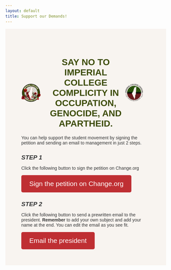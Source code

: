 ```yaml
---
layout: default
title: Support our Demands!
---
```


<style>
  .container {
    text-align: left;
    padding: 50px;
    background-color: #f8f4f0;
    max-width: 100%;
  }

  h1 {
    font-family: 'Open Sauce One', 'Arial', sans-serif;
    font-size: 2em;
    margin-bottom: 20px;
    display: flex;
    justify-content: center;
    align-items: center;
    align-text: center;
    color: #3d4c06;
    text-transform: uppercase;
  }

  h1 img {
    max-width: 15%; /* Adjust the height as needed */
    margin-right: 20px;
    margin-right: 20px;
  }

  h2 {
    font-family: aileron, 'Arial', sans-serif;
    font-size: 2vw;
    margin-bottom: 10px;
    color: #333;
    text-transform: uppercase;
  }

  p {
    font-family: 'Open Sauce One', sans-serif;
    color: #333;
    font-size: 1em;
  }

  .flex-container {
    display: flex;
    flex-wrap: wrap;
    justify-content: space-between;
    align-items: center;
  }

  .flex-container > div, .flex-container > a {
    flex: 1;
    margin: 10px;
  }

  .button {
    display: inline-block;
    padding: 15px 25px;
    font-size: 1.5em;
    font-family: 'Arial', sans-serif;
    color: #fff;
    /* width: 300px; */
    align: center;
    background-color: #bf2f33;
    border: none;
    border-radius: 5px;
    text-decoration: none;
    cursor: pointer;
    transition: background-color 0.3s ease;
  }

  .button:hover {
    background-color: #8e1f1d;
  }

  @import url('https://fonts.cdnfonts.com/css/open-sauce-one');

  @media (max-width: 800px) {
    h1 {
      font-size: 1em;
    }

    h1 img {
      max-width: 10%;
    }

    .button {
      font-size: 1.2em;
      padding: 10px 20px;
    }

    p {
      font
    }
  }
</style>

<div class="container">
  <h1 style="text-align: center;">
    <img src="./logo.png" alt="LZ Logo">
    Say no to Imperial College complicity in occupation, genocide, and apartheid.
    <img src="./logo-afp.png" alt="AFP Logo">
  </h1>
  <p>You can help support the student movement by signing the petition and sending an email to management in just 2 steps.</p>
  
  <div>
    <h2><em>STEP 1</em></h2>
    <div>
      <p>Click the following button to sign the petition on Change.org</p>
      <a href="https://www.change.org/p/cut-ties-with-israel-at-imperial-college-london-divest-from-genocide" target="_blank" class="button">
        Sign the petition on Change.org
      </a>
    </div>
    <h2><em>STEP 2</em></h2>
    <div>
      <p>Click the following button to send a prewritten email to the president. <b>Remember</b> to add your own subject and add your name at the end. You can edit the email as you see fit.</p>
      <a href="mailto:president@imperial.ac.uk?body=Dear%20Professor%20Brady%2C%0A%0ASince%20the%207th%20October%2C%20Israel%20has%20killed%20over%2040%2C000%20Palestinians%20and%20destroyed%20every%20single%20university%20in%20Gaza.%20These%20crimes%20are%20committed%20using%20funding%20and%20technology%20from%20the%20UK%2C%20the%20US%2C%20and%20their%20allies.%20In%20addition%20to%20these%20governments%2C%20private%20companies%20are%20complicit%20by%20providing%20services%20and%20technology%20to%20the%20military%20and%20state%20which%20is%20used%20to%20enact%20these%20atrocities.%0A%0AImperial%20College%2C%20like%20other%20universities%20in%20the%20UK%20and%20worldwide%2C%20is%20complicit%20in%20Israel%27s%20occupation%20of%20the%20Palestinian%20land%20and%20people.%20This%20occupation%20and%20systemic%20apartheid%20has%20culminated%20in%20what%20has%20now%20been%20described%20by%20the%20UN%20as%20a%20plausible%20genocide.%0A%0AAs%20a%20member%20of%20the%20Imperial%20community%2C%20I%20support%20the%20following%20demands%20made%20by%20the%20student%20body%3A%0A%0A-%20Imperial%20should%20cut%20industry%20and%20research%20ties%20with%20companies%20such%20as%20Caterpillar%20Inc.%20and%20BAE%20Systems%2C%20which%20are%20complicit%20in%20the%20war%20crimes%20against%20Palestine.%0A-%20Imperial%20should%20disclose%20all%20investments%20and%20divest%20from%20companies%20which%20support%20the%20occupation%20of%20Palestine.%0A-%20Explicit%20condemnation%20of%20Israel%27s%20actions%20and%20of%20students%20and%20staff%20who%20express%20support%20for%20such%20atrocities.%0A-%20Imperial%20should%20provide%20support%20to%20Palestinian%20students%20through%20scholarships%2C%20establishing%20links%20with%20Palestinian%20universities%2C%20and%20supporting%20the%20rebuilding%20of%20the%20Gazan%20higher%20education%20sector.%20Every%20single%20university%20in%20Gaza%20has%20been%20destroyed%20by%20Israel.%0A-%20The%20establishment%20of%20an%20independent%20student%20and%20staff%20body%20to%20ensure%20compliance%20with%20demands%20%281%29%20and%20%282%29%2C%20as%20well%20as%20serve%20to%20provide%20oversight%20on%20future%20investments%20to%20ensure%20that%20Imperial%20is%20not%20complicit%20in%20future%20crimes.%20This%20body%20may%20also%20pave%20the%20way%20to%20a%20more%20democratic%20student%20and%20staff%20driven%20investment%20policy.%0A%0AThe%20college%27s%20current%20position%20of%20complicity%20and%20implicit%20support%20creates%20a%20deeply%20unsafe%20environment%20for%20many%20students%20and%20it%20is%20our%20collective%20duty%20to%20ensure%20that%20this%20is%20addressed.%0A%0AWarm%20regards%2C%0A%5BINSERT%20NAME%20HERE%5D" class="button">
        Email the president
      </a>
    </div>
  </div>
</div>
